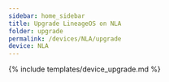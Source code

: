 ```yaml
---
sidebar: home_sidebar
title: Upgrade LineageOS on NLA
folder: upgrade
permalink: /devices/NLA/upgrade
device: NLA
---
```

{% include templates/device_upgrade.md %}
